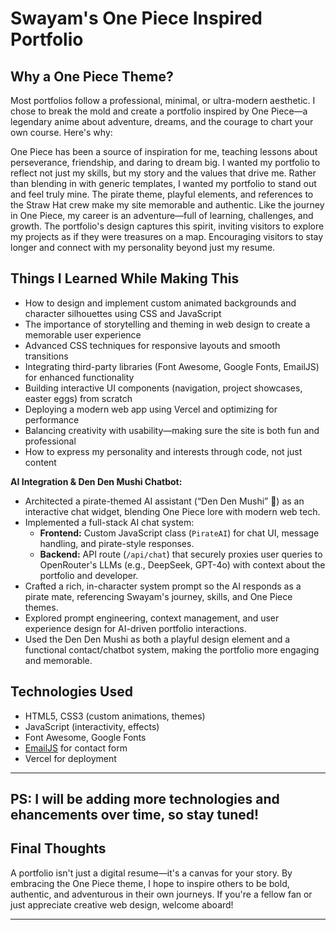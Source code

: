 # Swayam's One Piece Inspired Portfolio

## Why a One Piece Theme?

Most portfolios follow a professional, minimal, or ultra-modern aesthetic. I chose to break the mold and create a portfolio inspired by One Piece—a legendary anime about adventure, dreams, and the courage to chart your own course. Here's why:

One Piece has been a source of inspiration for me, teaching lessons about perseverance, friendship, and daring to dream big. I wanted my portfolio to reflect not just my skills, but my story and the values that drive me.
Rather than blending in with generic templates, I wanted my portfolio to stand out and feel truly mine. The pirate theme, playful elements, and references to the Straw Hat crew make my site memorable and authentic.
Like the journey in One Piece, my career is an adventure—full of learning, challenges, and growth. The portfolio's design captures this spirit, inviting visitors to explore my projects as if they were treasures on a map.
Encouraging visitors to stay longer and connect with my personality beyond just my resume.

## Things I Learned While Making This

-   How to design and implement custom animated backgrounds and character silhouettes using CSS and JavaScript
-   The importance of storytelling and theming in web design to create a memorable user experience
-   Advanced CSS techniques for responsive layouts and smooth transitions
-   Integrating third-party libraries (Font Awesome, Google Fonts, EmailJS) for enhanced functionality
-   Building interactive UI components (navigation, project showcases, easter eggs) from scratch
-   Deploying a modern web app using Vercel and optimizing for performance
-   Balancing creativity with usability—making sure the site is both fun and professional
-   How to express my personality and interests through code, not just content

**AI Integration & Den Den Mushi Chatbot:**

-   Architected a pirate-themed AI assistant (“Den Den Mushi” 🐌) as an interactive chat widget, blending One Piece lore with modern web tech.
-   Implemented a full-stack AI chat system:
    -   **Frontend:** Custom JavaScript class (`PirateAI`) for chat UI, message handling, and pirate-style responses.
    -   **Backend:** API route (`/api/chat`) that securely proxies user queries to OpenRouter's LLMs (e.g., DeepSeek, GPT-4o) with context about the portfolio and developer.
-   Crafted a rich, in-character system prompt so the AI responds as a pirate mate, referencing Swayam's journey, skills, and One Piece themes.
-   Explored prompt engineering, context management, and user experience design for AI-driven portfolio interactions.
-   Used the Den Den Mushi as both a playful design element and a functional contact/chatbot system, making the portfolio more engaging and memorable.

## Technologies Used

-   HTML5, CSS3 (custom animations, themes)
-   JavaScript (interactivity, effects)
-   Font Awesome, Google Fonts
-   [EmailJS](https://www.emailjs.com/) for contact form
-   Vercel for deployment

---

## PS: I will be adding more technologies and ehancements over time, so stay tuned!

## Final Thoughts

A portfolio isn't just a digital resume—it's a canvas for your story. By embracing the One Piece theme, I hope to inspire others to be bold, authentic, and adventurous in their own journeys. If you're a fellow fan or just appreciate creative web design, welcome aboard!

---
